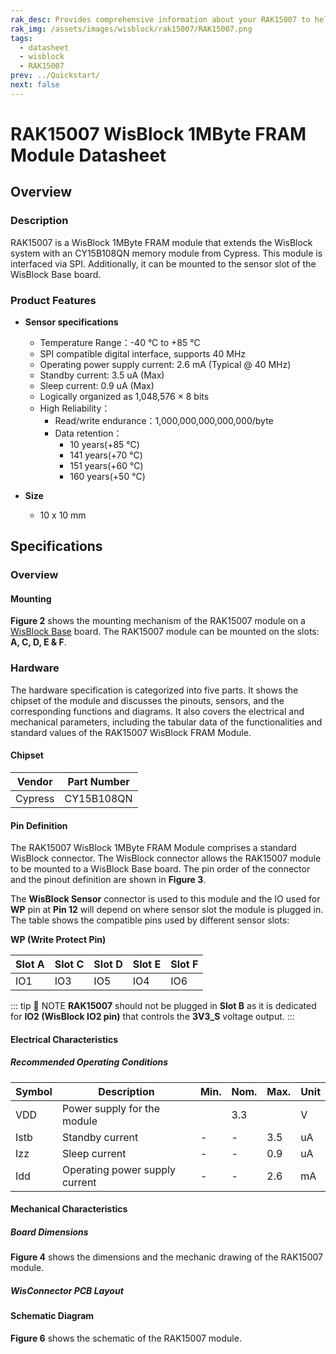 ```yaml
---
rak_desc: Provides comprehensive information about your RAK15007 to help you use it. This information includes technical specifications, characteristics, and requirements, and it also discusses the device components.
rak_img: /assets/images/wisblock/rak15007/RAK15007.png
tags:
  - datasheet
  - wisblock
  - RAK15007
prev: ../Quickstart/
next: false
---
```


# RAK15007 WisBlock 1MByte FRAM Module Datasheet

## Overview

<rk-img
  src="/assets/images/wisblock/rak15007/datasheet/RAK15007_front_back.png"
  width="60%"
  caption="RAK15007 WisBlock 512kByte FRAM Module"
/>

### Description

RAK15007 is a WisBlock 1MByte FRAM module that extends the WisBlock system with an CY15B108QN memory module from Cypress. This module is interfaced via SPI. Additionally, it can be mounted to the sensor slot of the WisBlock Base board.

### Product Features

* **Sensor specifications**
    *  Temperature Range：-40&nbsp;°C to +85&nbsp;°C
    *  SPI compatible digital interface, supports 40&nbsp;MHz
    *  Operating power supply current: 2.6&nbsp;mA (Typical @ 40&nbsp;MHz)
    *  Standby current: 3.5&nbsp;uA (Max)
    *  Sleep current: 0.9&nbsp;uA (Max)
    *  Logically organized as 1,048,576 × 8 bits
    *  High Reliability：
       - Read/write endurance：1,000,000,000,000,000/byte
       - Data retention：
           - 10 years(+85&nbsp;°C)
           - 141 years(+70&nbsp;°C)
           - 151 years(+60&nbsp;°C)
           - 160 years(+50&nbsp;°C)

* **Size**
    * 10 x 10&nbsp;mm

## Specifications

### Overview

#### Mounting

**Figure 2** shows the mounting mechanism of the RAK15007 module on a [WisBlock Base](https://docs.rakwireless.com/Product-Categories/WisBlock/#wisblock-base) board. The RAK15007 module can be mounted on the slots: **A, C, D, E & F**.

<rk-img
  src="/assets/images/wisblock/rak15007/datasheet/RAK19xx_mounting.png"
  width="50%"
  caption="RAK15007 WisBlock FRAM Module Mounting"
/>

### Hardware

The hardware specification is categorized into five parts. It shows the chipset of the module and discusses the pinouts, sensors, and the corresponding functions and diagrams. It also covers the electrical and mechanical parameters, including the tabular data of the functionalities and standard values of the RAK15007 WisBlock FRAM Module.

#### Chipset

| Vendor    | Part Number  |
| --------- | ------------ |
| Cypress   | CY15B108QN   |

#### Pin Definition

The RAK15007 WisBlock 1MByte FRAM Module comprises a standard WisBlock connector. The WisBlock connector allows the RAK15007 module to be mounted to a WisBlock Base board. The pin order of the connector and the pinout definition are  shown in **Figure 3**.

<rk-img
  src="/assets/images/wisblock/rak15007/datasheet/RAK15007_pinout.png"
  width="40%"
  caption="RAK15007 WisBlock FRAM Module Pinout Diagram"
/>

The **WisBlock Sensor** connector is used to this module and the IO used for **WP** pin at **Pin 12** will depend on where sensor slot the module is plugged in. The table shows the compatible pins used by different sensor slots:

**WP (Write Protect Pin)**

| Slot A | Slot C | Slot D | Slot E | Slot F |
| ------ | ------ | ------ | ------ | ------ |
| IO1    | IO3    | IO5    | IO4    | IO6    |

::: tip 📝 NOTE
**RAK15007** should not be plugged in **Slot B** as it is dedicated for **IO2 (WisBlock IO2 pin)** that controls the **3V3_S** voltage output.
:::

#### Electrical Characteristics

##### Recommended Operating Conditions

| Symbol | Description                     | Min. | Nom.   | Max. | Unit |
| ------ | ------------------------------- | ---- | ------ | ---- | ---- |
| VDD    | Power supply for the module     |      | 3.3    |      | V    |
| Istb   | Standby current                 | -    | -      | 3.5  | uA   |
| Izz    | Sleep current                   | -    | -      | 0.9  | uA   |
| Idd    | Operating power supply current  | -    | -      | 2.6  | mA   |

#### Mechanical Characteristics

##### Board Dimensions

**Figure 4** shows the dimensions and the mechanic drawing of the RAK15007 module.

<rk-img
  src="/assets/images/wisblock/rak15007/datasheet/RAK19xx_mechanic_drawing.png"
  width="60%"
  caption="RAK15007 WisBlock FRAM Module Mechanic Drawing"
/>

##### WisConnector PCB Layout

<rk-img
  src="/assets/images/wisblock/rak15007/datasheet/MxxS1003K6M.png"
  width="100%"
  caption="WisConnector PCB footprint and recommendations"
/>

#### Schematic Diagram
**Figure 6** shows the schematic of the RAK15007 module.

<rk-img
  src="/assets/images/wisblock/rak15007/datasheet/rak15007-schematic.png"
  width="100%"
  caption="RAK15007 WisBlock FRAM Module schematics"
/>
